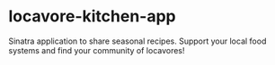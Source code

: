 # locavore-kitchen-app
Sinatra application to share seasonal recipes. Support your local food systems and find your community of locavores!
